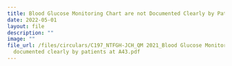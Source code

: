 ```yaml
---
title: Blood Glucose Monitoring Chart are not Documented Clearly by Patients at  A43
date: 2022-05-01
layout: file
description: ""
image: ""
file_url: /files/circulars/C197_NTFGH-JCH_QM 2021_Blood Glucose Monitoring Chart are not
  documented clearly by patients at A43.pdf
---
```

